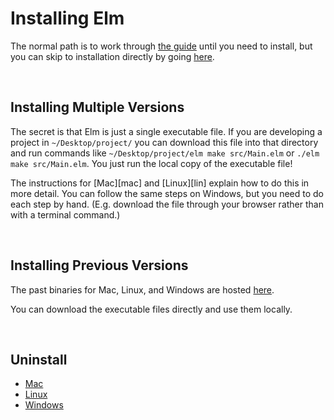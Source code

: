 # Installing Elm

The normal path is to work through [the guide](https://guide.elm-lang.org/) until you need to install, but you can skip to installation directly by going [here](https://guide.elm-lang.org/install/terminal.html).


<br/>

## Installing Multiple Versions

The secret is that Elm is just a single executable file. If you are developing a project in `~/Desktop/project/` you can download this file into that directory and run commands like `~/Desktop/project/elm make src/Main.elm` or `./elm make src/Main.elm`. You just run the local copy of the executable file!

The instructions for [Mac][mac] and [Linux][lin] explain how to do this in more detail. You can follow the same steps on Windows, but you need to do each step by hand. (E.g. download the file through your browser rather than with a terminal command.)


<br/>

## Installing Previous Versions

The past binaries for Mac, Linux, and Windows are hosted [here](https://github.com/elm/compiler/releases).

You can download the executable files directly and use them locally.


<br/>

## Uninstall

- [Mac](https://github.com/elm/compiler/blob/master/installers/mac/README.md#uninstall)
- [Linux](https://github.com/elm/compiler/blob/master/installers/linux/README.md#uninstall)
- [Windows](https://github.com/elm/compiler/blob/master/installers/win/README.md#uninstall)
